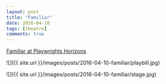 ```yaml
---
layout: post
title: "Familiar"
date: 2016-04-10
tags: [theatre]
comments: true
---
```

[Familiar at Playwrights Horizons](https://www.playwrightshorizons.org/shows/plays/familiar)

![]({{ site.url }}/images/posts/2016-04-10-familiar/playbill.jpg)

![]({{ site.url }}/images/posts/2016-04-10-familiar/stage.jpg)

